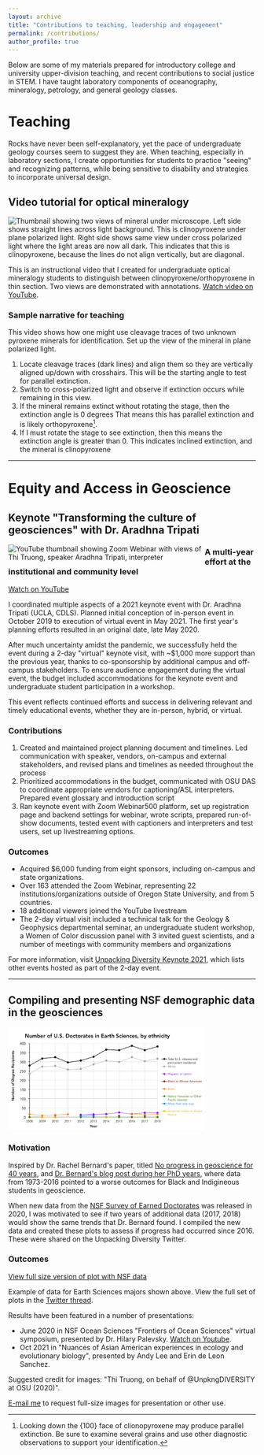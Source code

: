 ```yaml
---
layout: archive
title: "Contributions to teaching, leadership and engagement"
permalink: /contributions/
author_profile: true
---
```


Below are some of my materials prepared for introductory college and university upper-division teaching, and recent contributions to social justice in STEM. I have taught laboratory components of oceanography, mineralogy, petrology, and general geology classes.

# Teaching

Rocks have never been self-explanatory, yet the pace of undergraduate geology courses seem to suggest they are. When teaching, especially in laboratory sections, I create opportunities for students to practice "seeing" and recognizing patterns, while being sensitive to disability and strategies to incorporate universal design.

[comment]: # (Rocks have never been self-explanatory, yet the pace of undergraduate geology courses seem to suggest they are. In laboratory classrooms, we ask students to become adept at identifying rocks and minerals and associate them with specific geologic phenomena immediately. I have observed that students often rely on sight, memorization, and likely instinct, to finish assignments. The experience bears little resemblance to the practice of geology, and is inconsistent with the long history of classification of minerals and rocks. When teaching, especially in laboratory sections, I create opportunities for students to practice "seeing" and recognizing patterns, while being sensitive to disability and strategies to incorporate universal design. To address overwhelm and jargon, I give scaffolded instruction with examples, exemplars, and encourage students to seek digital resources/Internet content.)


## Video tutorial for optical mineralogy

<img src="https://img.youtube.com/vi/muPhXJS_qwk/0.jpg" style="width:400px" alt="Thumbnail showing two views of mineral under microscope. Left side shows straight lines across light background. This is clinopyroxene under plane polarized light. Right side shows same view under cross polarized light where the light areas are now all dark. This indicates that this is clinopyroxene, because the lines do not align vertically, but are diagonal.">

This is an instructional video that I created for undergraduate optical mineralogy students to distinguish between clinopyroxene/orthopyroxene in thin section. Two views are demonstrated with annotations. [Watch video on YouTube](https://www.youtube.com/watch?v=muPhXJS_qwk).

### Sample narrative for teaching
 
This video shows how one might use cleavage traces of two unknown pyroxene minerals for identification. Set up the view of the mineral in plane polarized light.

1. Locate cleavage traces (dark lines) and align them so they are vertically aligned up/down with crosshairs. This will be the starting angle to test for parallel extinction.
2. Switch to cross-polarized light and observe if extinction occurs while remaining in this view.
3. If the mineral remains extinct without rotating the stage, then the extinction angle is 0 degrees That means this has parallel extinction and is likely orthopyroxene[^1].
4. If I must rotate the stage to see extinction, then this means the extinction angle is greater than 0. This indicates inclined extinction, and the mineral is clinopyroxene

[^1]: Looking down the {100} face of clionopyroxene may produce parallel extinction. Be sure to examine several grains and use other diagnostic observations to support your identification.

---

# Equity and Access in Geoscience

## Keynote "Transforming the culture of geosciences" with Dr. Aradhna Tripati

<img src="https://img.youtube.com/vi/EKhZKJEdODk/0.jpg" align="left" style="width:400px" alt="YouTube thumbnail showing Zoom Webinar with views of Thi Truong, speaker Aradhna Tripati, interpreter">

### A multi-year effort at the institutional and community level
 
[Watch on YouTube](https://www.youtube.com/watch?v=EKhZKJEdODk)
 
I coordinated multiple aspects of a 2021 keynote event with Dr. Aradhna Tripati (UCLA, CDLS). Planned initial conception of in-person event in October 2019 to execution of virtual event in May 2021. The first year's planning efforts resulted in an original date, late May 2020.

After much uncertainty amidst the pandemic, we successfully held the event during a 2-day "virtual" keynote visit, with ~$1,000 more support than the previous year, thanks to co-sponsorship by additional campus and off-campus stakeholders. To ensure audience engagement during the virtual event, the budget included accommodations for the keynote event and undergraduate student participation in a workshop.

This event reflects continued efforts and success in delivering relevant and timely educational events, whether they are in-person, hybrid, or virtual.

### Contributions
<ol>
      <li> Created and maintained project planning document and timelines. Led communication with speaker, vendors, on-campus and external stakeholders, and revised plans and timelines as needed throughout the process</li>
<li> Prioritized accommodations in the budget, communicated with OSU DAS to coordinate appropriate vendors for captioning/ASL interpreters. Prepared event glossary and introduction script</li>
<li>Ran keynote event with Zoom Webinar500 platform, set up registration page and backend settings for webinar, wrote scripts, prepared run-of-show documents, tested event with captioners and interpreters and test users, set up livestreaming options.</li>
</ol>

### Outcomes
<ul>
      <li>Acquired $6,000 funding from eight sponsors, including on-campus and state organizations.</li>
      <li>Over 163 attended the Zoom Webinar, representing 22 institutions/organizations outside of Oregon State University, and from 5 countries.</li>
      <li>18 additional viewers joined the YouTube livestream</li>
      <li>The 2-day virtual visit included a technical talk for the Geology & Geophysics departmental seminar, an undergraduate student workshop, a Women of Color discussion panel with 3 invited guest scientists, and a number of meetings with community members and organizations</li>
</ul>

For more information, visit [Unpacking Diversity Keynote 2021](https://unpackingdiversity.wixsite.com/ceoas/keynote-2021), which lists other events hosted as part of the 2-day event.
    
---

## Compiling and presenting NSF demographic data in the geosciences

<img src="/images/NSF-Table-16-Earth-Sciences-doctorate-data.png" style="width:400px" alt="Graph showing number of U.S. Doctorates in Earth Sciences, by ethnicity. X-axis shows years 2008 to 2018. Y-axis shows number of degree recipients, from 0 to 400. Dots connected by lines are color coded to show different ethnicities: Black - Total, Grey - White, Purple - Hispanic or Latino, Black or African-American, Orange - Asian, Green - Native Hawaiian or Other Pacific Islander, Blue - More than one race, Gold - American Indian or Alaska Native. In 2008, the total number of degree recipients was around 275, with white recipients accounting for nearly 250. In 2018, total recipients increased to about 375. White recipients make up over 300 of those recipients. Almost no change observed from 2016 to 2018.">

### Motivation
   
Inspired by Dr. Rachel Bernard's paper, titled [No progress in geoscience for 40 years](https://www.nature.com/articles/s41561-018-0116-6), and [Dr. Bernard's blog post during her PhD years](https://www.jsg.utexas.edu/science-yall/who-gets-geology-phds/), where data from 1973-2016 pointed to a worse outcomes for Black and Indigineous students in geoscience.

When new data from the [NSF Survey of Earned Doctorates](https://www.nsf.gov/statistics/srvydoctorates/) was released in 2020, I was motivated to see if two years of additional data (2017, 2018) would show the same trends that Dr. Bernard found. I compiled the new data and created these plots to assess if progress had occurred since 2016. These were shared on the Unpacking Diversity Twitter.

### Outcomes

<a href="/images/NSF-Table-16-Earth-Sciences-doctorate-data.png">View full size version of plot with NSF data</a>

Example of data for Earth Sciences majors shown above. View the full set of plots in the [Twitter thread](https://twitter.com/UnpkngDIVERSITY/status/1273507530509959168).

Results have been featured in a number of presentations:
* June 2020 in NSF Ocean Sciences "Frontiers of Ocean Sciences" virtual symposium, presented by Dr. Hilary Palevsky. [Watch on Youtube](https://www.youtube.com/watch?v=sI2TTOeA0Tk). 
* Oct 2021 in "Nuances of Asian American experiences in ecology and evolutionary biology", presented by Andy Lee and Erin de Leon Sanchez.

Suggested credit for images: "Thi Truong, on behalf of @UnpkngDIVERSITY at OSU (2020)".

[E-mail me](mailto:truonthi@oregonstate.edu) to request full-size images for presentation or other use.
